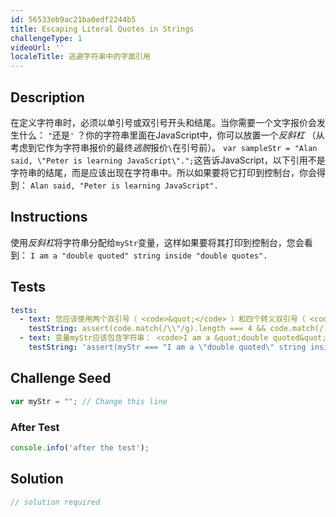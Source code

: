 ```yaml
---
id: 56533eb9ac21ba0edf2244b5
title: Escaping Literal Quotes in Strings
challengeType: 1
videoUrl: ''
localeTitle: 逃避字符串中的字面引用
---
```


## Description
<section id="description">在定义字符串时，必须以单引号或双引号开头和结尾。当你需要一个文字报价会发生什么： <code>&quot;</code>还是<code>&#39;</code> ？你的字符串里面在JavaScript中，你可以放置一个<dfn>反斜杠</dfn> （从考虑到它作为字符串报价的最终<dfn>逃脱</dfn>报价<code>\</code>在引号前）。 <code>var sampleStr = &quot;Alan said, \&quot;Peter is learning JavaScript\&quot;.&quot;;</code>这告诉JavaScript，以下引用不是字符串的结尾，而是应该出现在字符串中。所以如果要将它打印到控制台，你会得到： <code>Alan said, &quot;Peter is learning JavaScript&quot;.</code> </section>

## Instructions
<section id="instructions">使用<dfn>反斜杠</dfn>将字符串分配给<code>myStr</code>变量，这样如果要将其打印到控制台，您会看到： <code>I am a &quot;double quoted&quot; string inside &quot;double quotes&quot;.</code> </section>

## Tests
<section id='tests'>

```yml
tests:
  - text: 您应该使用两个双引号（ <code>&quot;</code> ）和四个转义双引号（ <code>\&quot;</code> ）。
    testString: assert(code.match(/\\"/g).length === 4 && code.match(/[^\\]"/g).length === 2, 'You should use two double quotes (<code>&quot;</code>) and four escaped double quotes (<code>&#92;&quot;</code>).');
  - text: 变量myStr应该包含字符串： <code>I am a &quot;double quoted&quot; string inside &quot;double quotes&quot;.</code>
    testString: 'assert(myStr === "I am a \"double quoted\" string inside \"double quotes\".", ''Variable myStr should contain the string: <code>I am a "double quoted" string inside "double quotes".</code>'');'

```

</section>

## Challenge Seed
<section id='challengeSeed'>

<div id='js-seed'>

```js
var myStr = ""; // Change this line

```

</div>


### After Test
<div id='js-teardown'>

```js
console.info('after the test');
```

</div>

</section>

## Solution
<section id='solution'>

```js
// solution required
```
</section>
